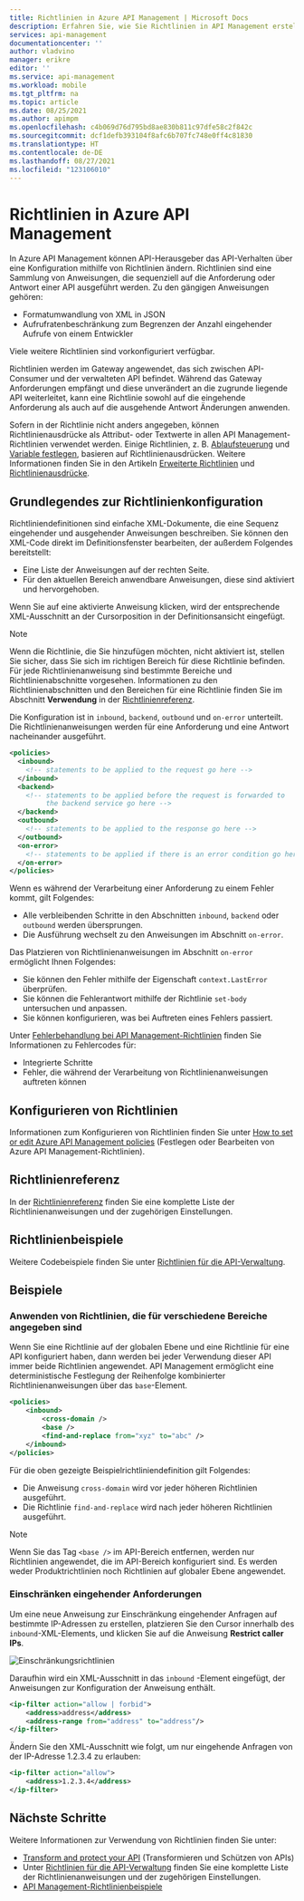 ```yaml
---
title: Richtlinien in Azure API Management | Microsoft Docs
description: Erfahren Sie, wie Sie Richtlinien in API Management erstellen, bearbeiten und konfigurieren. Siehe Codebeispiele und andere verfügbare Ressourcen.
services: api-management
documentationcenter: ''
author: vladvino
manager: erikre
editor: ''
ms.service: api-management
ms.workload: mobile
ms.tgt_pltfrm: na
ms.topic: article
ms.date: 08/25/2021
ms.author: apimpm
ms.openlocfilehash: c4b069d76d795bd8ae830b811c97dfe58c2f842c
ms.sourcegitcommit: dcf1defb393104f8afc6b707fc748e0ff4c81830
ms.translationtype: HT
ms.contentlocale: de-DE
ms.lasthandoff: 08/27/2021
ms.locfileid: "123106010"
---
```

# <a name="policies-in-azure-api-management"></a>Richtlinien in Azure API Management

In Azure API Management können API-Herausgeber das API-Verhalten über eine Konfiguration mithilfe von Richtlinien ändern. Richtlinien sind eine Sammlung von Anweisungen, die sequenziell auf die Anforderung oder Antwort einer API ausgeführt werden. Zu den gängigen Anweisungen gehören:

* Formatumwandlung von XML in JSON
* Aufrufratenbeschränkung zum Begrenzen der Anzahl eingehender Aufrufe von einem Entwickler 

Viele weitere Richtlinien sind vorkonfiguriert verfügbar.

Richtlinien werden im Gateway angewendet, das sich zwischen API-Consumer und der verwalteten API befindet. Während das Gateway Anforderungen empfängt und diese unverändert an die zugrunde liegende API weiterleitet, kann eine Richtlinie sowohl auf die eingehende Anforderung als auch auf die ausgehende Antwort Änderungen anwenden.

Sofern in der Richtlinie nicht anders angegeben, können Richtlinienausdrücke als Attribut- oder Textwerte in allen API Management-Richtlinien verwendet werden. Einige Richtlinien, z. B. [Ablaufsteuerung][Control flow] und [Variable festlegen][Set variable], basieren auf Richtlinienausdrücken. Weitere Informationen finden Sie in den Artikeln [Erweiterte Richtlinien][Advanced policies] und [Richtlinienausdrücke][Policy expressions].

## <a name="understanding-policy-configuration"></a><a name="sections"> </a>Grundlegendes zur Richtlinienkonfiguration

Richtliniendefinitionen sind einfache XML-Dokumente, die eine Sequenz eingehender und ausgehender Anweisungen beschreiben. Sie können den XML-Code direkt im Definitionsfenster bearbeiten, der außerdem Folgendes bereitstellt:
* Eine Liste der Anweisungen auf der rechten Seite.
* Für den aktuellen Bereich anwendbare Anweisungen, diese sind aktiviert und hervorgehoben.

Wenn Sie auf eine aktivierte Anweisung klicken, wird der entsprechende XML-Ausschnitt an der Cursorposition in der Definitionsansicht eingefügt. 

> [!NOTE]
> Wenn die Richtlinie, die Sie hinzufügen möchten, nicht aktiviert ist, stellen Sie sicher, dass Sie sich im richtigen Bereich für diese Richtlinie befinden. Für jede Richtlinienanweisung sind bestimmte Bereiche und Richtlinienabschnitte vorgesehen. Informationen zu den Richtlinienabschnitten und den Bereichen für eine Richtlinie finden Sie im Abschnitt **Verwendung** in der [Richtlinienreferenz][Policy Reference].

Die Konfiguration ist in `inbound`, `backend`, `outbound` und `on-error` unterteilt. Die Richtlinienanweisungen werden für eine Anforderung und eine Antwort nacheinander ausgeführt.

```xml
<policies>
  <inbound>
    <!-- statements to be applied to the request go here -->
  </inbound>
  <backend>
    <!-- statements to be applied before the request is forwarded to 
         the backend service go here -->
  </backend>
  <outbound>
    <!-- statements to be applied to the response go here -->
  </outbound>
  <on-error>
    <!-- statements to be applied if there is an error condition go here -->
  </on-error>
</policies> 
```

Wenn es während der Verarbeitung einer Anforderung zu einem Fehler kommt, gilt Folgendes:
* Alle verbleibenden Schritte in den Abschnitten `inbound`, `backend` oder `outbound` werden übersprungen.
* Die Ausführung wechselt zu den Anweisungen im Abschnitt `on-error`.

Das Platzieren von Richtlinienanweisungen im Abschnitt `on-error` ermöglicht Ihnen Folgendes:
* Sie können den Fehler mithilfe der Eigenschaft `context.LastError` überprüfen.
* Sie können die Fehlerantwort mithilfe der Richtlinie `set-body` untersuchen und anpassen.
* Sie können konfigurieren, was bei Auftreten eines Fehlers passiert. 

Unter [Fehlerbehandlung bei API Management-Richtlinien](./api-management-error-handling-policies.md) finden Sie Informationen zu Fehlercodes für:
* Integrierte Schritte
* Fehler, die während der Verarbeitung von Richtlinienanweisungen auftreten können 

## <a name="how-to-configure-policies"></a><a name="scopes"> </a>Konfigurieren von Richtlinien

Informationen zum Konfigurieren von Richtlinien finden Sie unter [How to set or edit Azure API Management policies](set-edit-policies.md) (Festlegen oder Bearbeiten von Azure API Management-Richtlinien).

## <a name="policy-reference"></a>Richtlinienreferenz

In der [Richtlinienreferenz](./api-management-policies.md) finden Sie eine komplette Liste der Richtlinienanweisungen und der zugehörigen Einstellungen.

## <a name="policy-samples"></a>Richtlinienbeispiele

Weitere Codebeispiele finden Sie unter [Richtlinien für die API-Verwaltung](./policy-reference.md).

## <a name="examples"></a>Beispiele

### <a name="apply-policies-specified-at-different-scopes"></a>Anwenden von Richtlinien, die für verschiedene Bereiche angegeben sind

Wenn Sie eine Richtlinie auf der globalen Ebene und eine Richtlinie für eine API konfiguriert haben, dann werden bei jeder Verwendung dieser API immer beide Richtlinien angewendet. API Management ermöglicht eine deterministische Festlegung der Reihenfolge kombinierter Richtlinienanweisungen über das `base`-Element. 

```xml
<policies>
    <inbound>
        <cross-domain />
        <base />
        <find-and-replace from="xyz" to="abc" />
    </inbound>
</policies>
```

Für die oben gezeigte Beispielrichtliniendefinition gilt Folgendes:
* Die Anweisung `cross-domain` wird vor jeder höheren Richtlinien ausgeführt.
* Die Richtlinie `find-and-replace` wird nach jeder höheren Richtlinien ausgeführt. 

>[!NOTE]
> Wenn Sie das Tag `<base />` im API-Bereich entfernen, werden nur Richtlinien angewendet, die im API-Bereich konfiguriert sind. Es werden weder Produktrichtlinien noch Richtlinien auf globaler Ebene angewendet.

### <a name="restrict-incoming-requests"></a>Einschränken eingehender Anforderungen

Um eine neue Anweisung zur Einschränkung eingehender Anfragen auf bestimmte IP-Adressen zu erstellen, platzieren Sie den Cursor innerhalb des `inbound`-XML-Elements, und klicken Sie auf die Anweisung **Restrict caller IPs**.

![Einschränkungsrichtlinien][policies-restrict]

Daraufhin wird ein XML-Ausschnitt in das `inbound` -Element eingefügt, der Anweisungen zur Konfiguration der Anweisung enthält.

```xml
<ip-filter action="allow | forbid">
    <address>address</address>
    <address-range from="address" to="address"/>
</ip-filter>
```

Ändern Sie den XML-Ausschnitt wie folgt, um nur eingehende Anfragen von der IP-Adresse 1.2.3.4 zu erlauben:

```xml
<ip-filter action="allow">
    <address>1.2.3.4</address>
</ip-filter>
```

## <a name="next-steps"></a>Nächste Schritte

Weitere Informationen zur Verwendung von Richtlinien finden Sie unter:

+ [Transform and protect your API](transform-api.md) (Transformieren und Schützen von APIs)
+ Unter [Richtlinien für die API-Verwaltung](./api-management-policies.md) finden Sie eine komplette Liste der Richtlinienanweisungen und der zugehörigen Einstellungen.
+ [API Management-Richtlinienbeispiele](./policy-reference.md)   

[Policy Reference]: ./api-management-policies.md
[Product]: api-management-howto-add-products.md
[API]: api-management-howto-add-products.md
[Operation]: ./mock-api-responses.md

[Advanced policies]: ./api-management-advanced-policies.md
[Control flow]: ./api-management-advanced-policies.md#choose
[Set variable]: ./api-management-advanced-policies.md#set-variable
[Policy expressions]: ./api-management-policy-expressions.md

[policies-restrict]: ./media/api-management-howto-policies/api-management-policies-restrict.png
